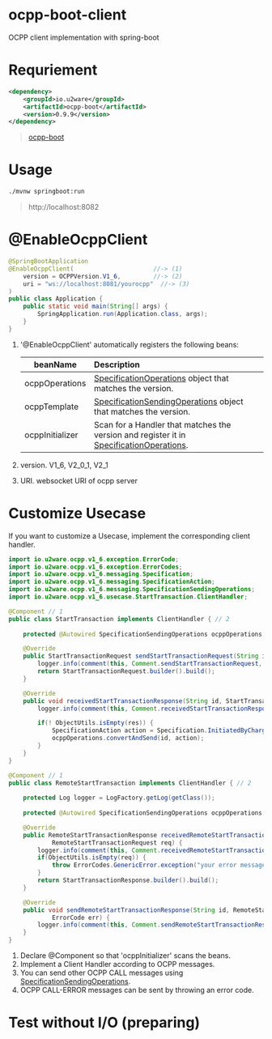 # ocpp-boot-client
OCPP client implementation with spring-boot

# Requriement

```xml
<dependency>
	<groupId>io.u2ware</groupId>
	<artifactId>ocpp-boot</artifactId>
	<version>0.9.9</version>
</dependency>
```
   
> [ocpp-boot](https://github.com/u2ware/ocpp-boot?tab=readme-ov-file#install) 
    

# Usage

```bash
./mvnw springboot:run
```

> http://localhost:8082


# @EnableOcppClient 

```java
@SpringBootApplication
@EnableOcppClient(                      //-> (1) 
    version = OCPPVersion.V1_6,         //-> (2) 
	uri = "ws://localhost:8081/yourocpp"  //-> (3) 
)
public class Application {
	public static void main(String[] args) {
		SpringApplication.run(Application.class, args);
	}
}
```
1. '@EnableOcppClient' automatically registers the following beans:

	|beanName|Description|
	|------|:---|
	|ocppOperations|[SpecificationOperations]() object that matches the version.|
	|ocppTemplate|[SpecificationSendingOperations]() object that matches the version.|
	|ocppInitializer|Scan for a Handler that matches the version and register it in [SpecificationOperations]().|

2. version. V1_6, V2_0_1, V2_1
3. URI. websocket URI of ocpp server 


# Customize Usecase   

If you want to customize a Usecase, implement the corresponding client handler.

```java
import io.u2ware.ocpp.v1_6.exception.ErrorCode;
import io.u2ware.ocpp.v1_6.exception.ErrorCodes;
import io.u2ware.ocpp.v1_6.messaging.Specification;
import io.u2ware.ocpp.v1_6.messaging.SpecificationAction;
import io.u2ware.ocpp.v1_6.messaging.SpecificationSendingOperations;
import io.u2ware.ocpp.v1_6.usecase.StartTransaction.ClientHandler; 

@Component // 1
public class StartTransaction implements ClientHandler { // 2
    
    protected @Autowired SpecificationSendingOperations ocppOperations;

    @Override
    public StartTransactionRequest sendStartTransactionRequest(String id, Map<String, Object> req) {
        logger.info(comment(this, Comment.sendStartTransactionRequest, id));
        return StartTransactionRequest.builder().build(); 
    }

    @Override
    public void receivedStartTransactionResponse(String id, StartTransactionResponse res, ErrorCode err) {
        logger.info(comment(this, Comment.receivedStartTransactionResponse, id));

        if(! ObjectUtils.isEmpty(res)) {
            SpecificationAction action = Specification.InitiatedByChargePoint.DataTransfer.message();  // 3
            ocppOperations.convertAndSend(id, action);
        }
    }
}
```

```java
@Component // 1
public class RemoteStartTransaction implements ClientHandler { // 2
    
    protected Log logger = LogFactory.getLog(getClass());
    
    protected @Autowired SpecificationSendingOperations ocppOperations;

    @Override
    public RemoteStartTransactionResponse receivedRemoteStartTransactionRequest(String id,
            RemoteStartTransactionRequest req) {
        logger.info(comment(this, Comment.receivedRemoteStartTransactionRequest, id));
        if(ObjectUtils.isEmpty(req)) {
            throw ErrorCodes.GenericError.exception("your error message"); // 4
        }
        return StartTransactionResponse.builder().build();
    }

    @Override
    public void sendRemoteStartTransactionResponse(String id, RemoteStartTransactionResponse res,
            ErrorCode err) {
        logger.info(comment(this, Comment.sendRemoteStartTransactionResponse, id));
    }
}
```

1. Declare @Component so that 'ocppInitializer' scans the beans.
2. Implement a Client Handler according to OCPP messages. 
3. You can send other OCPP CALL messages using [SpecificationSendingOperations]().
4. OCPP CALL-ERROR messages can be sent by throwing an error code. 


# Test without I/O (preparing)







